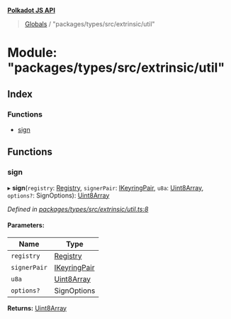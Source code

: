 **[Polkadot JS API](../README.md)**

> [Globals](../globals.md) / "packages/types/src/extrinsic/util"

# Module: "packages/types/src/extrinsic/util"

## Index

### Functions

* [sign](_packages_types_src_extrinsic_util_.md#sign)

## Functions

### sign

▸ **sign**(`registry`: [Registry](../interfaces/_packages_types_src_types_registry_.registry.md), `signerPair`: [IKeyringPair](../interfaces/_packages_types_src_types_interfaces_.ikeyringpair.md), `u8a`: [Uint8Array](../classes/_packages_types_src_codec_raw_.raw.md#uint8array), `options?`: SignOptions): [Uint8Array](../classes/_packages_types_src_codec_raw_.raw.md#uint8array)

*Defined in [packages/types/src/extrinsic/util.ts:8](https://github.com/polkadot-js/api/blob/014fa123b/packages/types/src/extrinsic/util.ts#L8)*

#### Parameters:

Name | Type |
------ | ------ |
`registry` | [Registry](../interfaces/_packages_types_src_types_registry_.registry.md) |
`signerPair` | [IKeyringPair](../interfaces/_packages_types_src_types_interfaces_.ikeyringpair.md) |
`u8a` | [Uint8Array](../classes/_packages_types_src_codec_raw_.raw.md#uint8array) |
`options?` | SignOptions |

**Returns:** [Uint8Array](../classes/_packages_types_src_codec_raw_.raw.md#uint8array)
